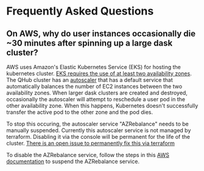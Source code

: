 # Frequently Asked Questions

## On AWS, why do user instances occasionally die ~30 minutes after spinning up a large dask cluster?

AWS uses Amazon's Elastic Kubernetes Service (EKS) for hosting the
kubernetes cluster. [EKS requires the use of at least two availability zones](https://docs.aws.amazon.com/eks/latest/userguide/infrastructure-security.html). The
QHub cluster has an
[autoscaler](https://docs.aws.amazon.com/eks/latest/userguide/cluster-autoscaler.html)
that has a default service that automatically balances the number of
EC2 instances between the two availability zones. When larger dask
clusters are created and destroyed, occasionally the autoscaler will
attempt to reschedule a user pod in the other availability zone. When
this happens, Kubernetes doesn't successfully transfer the active pod
to the other zone and the pod dies.

To stop this occuring, the autoscaler service "AZRebalance" needs to
be manually suspended. Currently this autoscaler service is not managed
by terraform. Disabling it via the console will be permanent for the
life of the cluster. [There is an open issue to permanently fix this via
terraform](https://github.com/Quansight/qhub/issues/786)

To disable the AZRebalance service, follow the steps in this [AWS
documentation](https://docs.aws.amazon.com/autoscaling/ec2/userguide/as-suspend-resume-processes.html)
to suspend the AZRebalance service.
